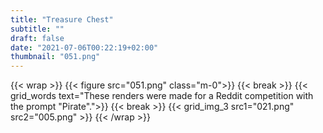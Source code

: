 ```yaml
---
title: "Treasure Chest"
subtitle: ""
draft: false
date: "2021-07-06T00:22:19+02:00"
thumbnail: "051.png"
---
```

{{< wrap >}}
{{< figure src="051.png" class="m-0">}}
{{< break >}}
{{< grid_words text="These renders were made for a Reddit competition with the prompt \"Pirate\".">}}
{{< break >}}
{{< grid_img_3 src1="021.png" src2="005.png" >}}
{{< /wrap >}}